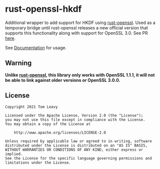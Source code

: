 # rust-openssl-hkdf

Additional wrapper to add support for HKDF using [rust-openssl](https://github.com/sfackler/rust-openssl). Used as a temporary bridge until rust-openssl releases a new official version that supports this functionality along with support for OpenSSL 3.0. See PR [here](https://github.com/sfackler/rust-openssl/pull/1498). 

See [Documentation](https://crates.io/crates/openssl-hkdf) for usage.

## Warning

**Unlike [rust-openssl](https://github.com/sfackler/rust-openssl), this library only works with OpenSSL 1.1.1, it will not be able to link against older versions or OpenSSL 3.0.0.**

## License

```
Copyright 2021 Tom Leavy

Licensed under the Apache License, Version 2.0 (the "License");
you may not use this file except in compliance with the License.
You may obtain a copy of the License at

    http://www.apache.org/licenses/LICENSE-2.0

Unless required by applicable law or agreed to in writing, software
distributed under the License is distributed on an "AS IS" BASIS,
WITHOUT WARRANTIES OR CONDITIONS OF ANY KIND, either express or implied.
See the License for the specific language governing permissions and
limitations under the License.
```